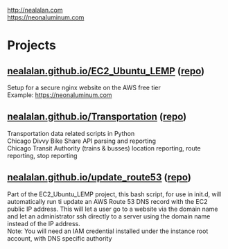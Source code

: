 http://nealalan.com
<br>
https://neonaluminum.com
<br>
# Projects
## <a href="https://nealalan.github.io/EC2_Ubuntu_LEMP">nealalan.github.io/EC2_Ubuntu_LEMP</a> (<a href="https://github.com/nealalan/EC2_Ubuntu_LEMP">repo</a>)
Setup for a secure nginx website on the AWS free tier<br>
Example: https://neonaluminum.com<br>
## <a href="https://nealalan.github.io/Transportation">nealalan.github.io/Transportation</a> (<a href="https://github.com/nealalan/Transportation">repo</a>)
Transportation data related scripts in Python<br>
Chicago Divvy Bike Share API parsing and reporting<br>
Chicago Transit Authority (trains & busses) location reporting, route reporting, stop reporting<br>
## <a href="https://nealalan.github.io/update_route53">nealalan.github.io/update_route53</a> (<a href="https://github.com/nealalan/update_route53">repo</a>)
Part of the EC2_Ubuntu_LEMP project, this bash script, for use in init.d, will automatically run ti update an AWS Route 53 DNS record with the EC2 public IP address. This will let a user go to a website via the domain name and let an administrator ssh directly to a server using the domain name instead of the IP address.<br>
Note: You will need an IAM credential installed under the instance root account, with DNS specific authority<br>
